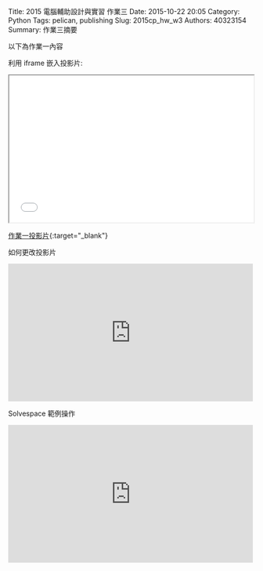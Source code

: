 Title: 2015 電腦輔助設計與實習 作業三
Date: 2015-10-22 20:05
Category: Python
Tags: pelican, publishing
Slug: 2015cp_hw_w3
Authors: 40323154
Summary: 作業三摘要

以下為作業一內容

利用 iframe 嵌入投影片:

<iframe src="40323154_cp_w3_p.html" width="500" height="300"></iframe>

[作業一投影片](40323154_cp_w3_p.html){:target="_blank"}

如何更改投影片
<iframe src="https://vimeo.com/145779100" width="500" height="281" frameborder="0"
webkitallowfullscreen mozallowfullscreen allowfullscreen></iframe> <p>

Solvespace 範例操作
<iframe src="https://vimeo.com/145780006" width="500" height="281" frameborder="0"
webkitallowfullscreen mozallowfullscreen allowfullscreen></iframe> <p>